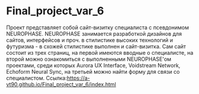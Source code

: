 # Final_project_var_6
Проект представляет собой сайт-визитку специалиста с псевдонимом NEUROPHASE. NEUROPHASE занимается разработкой дизайнов для сайтов, интерфейсов и проч. в стилистике высоких технологий и футуризма - в схожей стилистике выполнен и сайт-визитка. Сам сайт состоит из трех страниц, на первой имеются вводные о специалисте, на второй можно ознакомиться с выполненными NEUROPHASE'ом проектами, среди которых Aurora UX Interface, Voidstream Network, Echoform Neural Sync, на третьей можно найти форму для связи со специалистом.
Ссылка:https://a-vt90.github.io/Final_project_var_6/index.html
